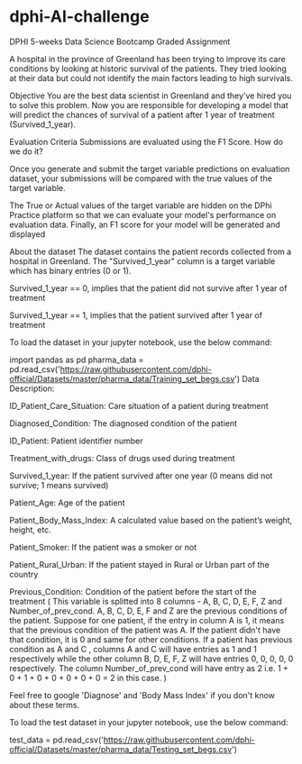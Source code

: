 # dphi-AI-challenge
DPHI 5-weeks Data Science Bootcamp Graded Assignment


A hospital in the province of Greenland has been trying to improve its care conditions by looking at historic survival of the patients. They tried looking at their data but could not identify the main factors leading to high survivals.

Objective
You are the best data scientist in Greenland and they've hired you to solve this problem. Now you are responsible for developing a model that will predict the chances of survival of a patient after 1 year of treatment (Survived_1_year).

Evaluation Criteria
Submissions are evaluated using the F1 Score. How do we do it? 

Once you generate and submit the target variable predictions on evaluation dataset, your submissions will be compared with the true values of the target variable. 

The True or Actual values of the target variable are hidden on the DPhi Practice platform so that we can evaluate your model's performance on evaluation data. Finally, an F1 score for your model will be generated and displayed

About the dataset
The dataset contains the patient records collected from a hospital in Greenland. The "Survived_1_year" column is a target variable which has binary entries (0 or 1).

Survived_1_year == 0, implies that the patient did not survive after 1 year of treatment

Survived_1_year == 1, implies that the patient survived after 1 year of treatment

To load the dataset in your jupyter notebook, use the below command:

import pandas as pd
pharma_data = pd.read_csv('https://raw.githubusercontent.com/dphi-official/Datasets/master/pharma_data/Training_set_begs.csv')
Data Description:

ID_Patient_Care_Situation: Care situation of a patient during treatment

Diagnosed_Condition: The diagnosed condition of the patient

ID_Patient: Patient identifier number

Treatment_with_drugs: Class of drugs used during treatment

Survived_1_year: If the patient survived after one year (0 means did not survive; 1 means survived)

Patient_Age: Age of the patient

Patient_Body_Mass_Index: A calculated value based on the patient’s weight, height, etc.

Patient_Smoker: If the patient was a smoker or not

Patient_Rural_Urban: If the patient stayed in Rural or Urban part of the country

Previous_Condition: Condition of the patient before the start of the treatment ( This variable is splitted into 8 columns - A, B, C, D, E, F, Z and Number_of_prev_cond. A, B, C, D, E, F and Z are the previous conditions of the patient. Suppose for one patient, if the entry in column A is 1, it means that the previous condition of the patient was A. If the patient didn't have that condition, it is 0 and same for other conditions. If a patient has previous condition as A and C , columns A and C will have entries as 1 and 1 respectively while the other column B, D, E, F, Z will have entries 0, 0, 0, 0, 0 respectively. The column Number_of_prev_cond will have entry as 2 i.e. 1 + 0 + 1 + 0 + 0 + 0 + 0 + 0 = 2 in this case. )

Feel free to google 'Diagnose' and 'Body Mass Index' if you don't know about these terms.

To load the test dataset in your jupyter notebook, use the below command:


test_data = pd.read_csv('https://raw.githubusercontent.com/dphi-official/Datasets/master/pharma_data/Testing_set_begs.csv')
